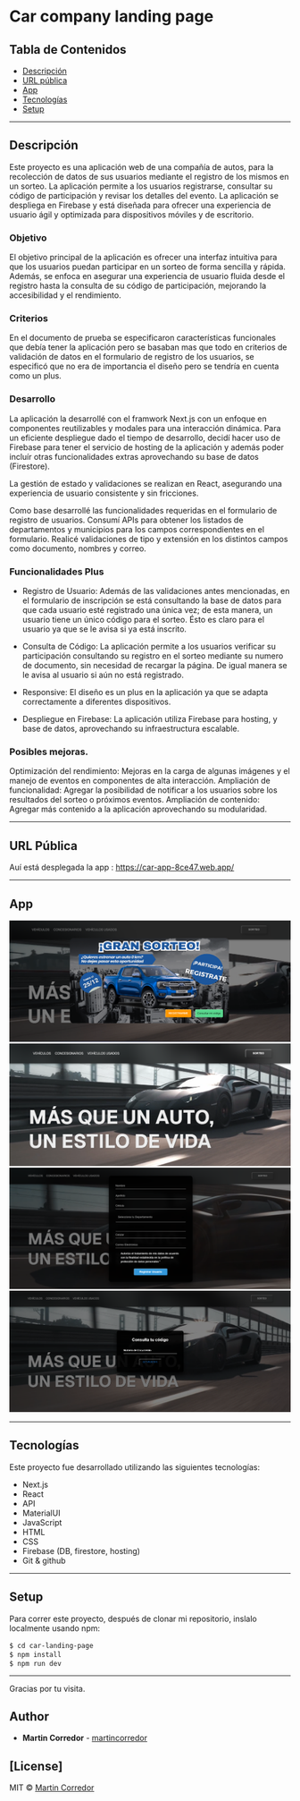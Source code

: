 # Car company landing page
## Tabla de Contenidos
* [Descripción](#descripción)
* [URL pública](#url-pública)
* [App](#app)
* [Tecnologías](#tecnologías)
* [Setup](#setup)

---

## Descripción
Este proyecto es una aplicación web de una compañía de autos, para la recolección de datos de sus usuarios mediante el registro de los mismos en un sorteo. La aplicación permite a los usuarios registrarse, consultar su código de participación y revisar los detalles del evento. La aplicación se despliega en Firebase y está diseñada para ofrecer una experiencia de usuario ágil y optimizada para dispositivos móviles y de escritorio.

### Objetivo
El objetivo principal de la aplicación es ofrecer una interfaz intuitiva para que los usuarios puedan participar en un sorteo de forma sencilla y rápida. Además, se enfoca en asegurar una experiencia de usuario fluida desde el registro hasta la consulta de su código de participación, mejorando la accesibilidad y el rendimiento.

### Criterios

En el documento de prueba se especificaron características funcionales que debía tener la aplicación pero se basaban mas que todo en criterios de validación de datos en el formulario de registro de los usuarios, se especificó que no era de importancia el diseño pero se tendría en cuenta como un plus.

### Desarrollo

La aplicación la desarrollé con el framwork Next.js con un enfoque en componentes reutilizables y modales para una interacción dinámica. Para un eficiente despliegue dado el tiempo de desarrollo, decidí hacer uso de Firebase para tener el servicio de hosting de la aplicación y además poder incluír otras funcionalidades extras aprovechando su base de datos (Firestore).

La gestión de estado y validaciones se realizan en React, asegurando una experiencia de usuario consistente y sin fricciones.

Como base desarrollé las funcionalidades requeridas en el formulario de registro de usuarios.
Consumí APIs para obtener los listados de departamentos y municipios para los campos correspondientes en el formulario.
Realicé validaciones de tipo y extensión en los distintos campos como documento, nombres y correo.

### Funcionalidades Plus

* Registro de Usuario: Además de las validaciones antes mencionadas, en el formulario de inscripción se está consultando la base de datos para que cada usuario esté registrado una única vez; de esta manera, un usuario tiene un único código para el sorteo.
Ésto es claro para el usuario ya que se le avisa si ya está inscrito.

* Consulta de Código: La aplicación permite a los usuarios verificar su participación consultando su registro en el sorteo mediante su numero de documento, sin necesidad de recargar la página. De igual manera se le avisa al usuario si aún no está registrado.

* Responsive: El diseño es un plus en la aplicación ya que se adapta correctamente a diferentes dispositivos.

* Despliegue en Firebase: La aplicación utiliza Firebase para hosting, y base de datos, aprovechando su infraestructura escalable.

### Posibles mejoras.

Optimización del rendimiento: Mejoras en la carga de algunas imágenes y el manejo de eventos en componentes de alta interacción.
Ampliación de funcionalidad: Agregar la posibilidad de notificar a los usuarios sobre los resultados del sorteo o próximos eventos.
Ampliación de contenido: Agregar más contenido a la aplicación aprovechando su modularidad.

---

## URL Pública
Auí está desplegada la app : https://car-app-8ce47.web.app/

---

## App
![](app/assets/firstView.png)
![](app/assets/landingPage.png)
![](app/assets/registerModal.png)
![](app/assets/searchModal.png)

---

## Tecnologías
Este proyecto fue desarrollado utilizando las siguientes tecnologías:

* Next.js
* React
* API
* MaterialUI
* JavaScript
* HTML
* CSS
* Firebase (DB, firestore, hosting)
* Git & github

---

## Setup
Para correr este proyecto, después de clonar mi repositorio, inslalo localmente usando npm:

```
$ cd car-landing-page
$ npm install
$ npm run dev
```
---
Gracias por tu visita.

## Author
* **Martin Corredor** - [martincorredor](https://github.com/martincorredor)

## [License]

MIT © [Martin Corredor](https://github.com/martincorredor)